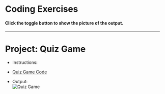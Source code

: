 # Coding Exercises
#### Click the toggle button to show the picture of the output.

---

# Project: Quiz Game
- Instructions:<br>

- [Quiz Game Code](main.py)

- Output:<br>
![Quiz Game](../assets/img/17_project.png)
